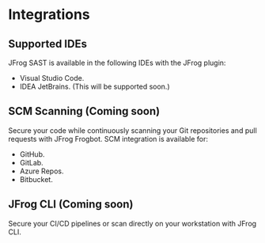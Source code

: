 # Integrations

## Supported IDEs

JFrog SAST is available in the following IDEs with the JFrog plugin:

* Visual Studio Code.
* IDEA JetBrains. (This will be supported soon.)

## SCM Scanning (Coming soon)

Secure your code while continuously scanning your Git repositories and pull requests with JFrog Frogbot. SCM integration is available for:

* GitHub.
* GitLab.
* Azure Repos.
* Bitbucket.

## JFrog CLI (Coming soon)

Secure your CI/CD pipelines or scan directly on your workstation with JFrog CLI.
